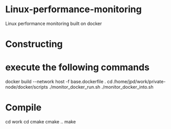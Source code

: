 # Linux-performance-monitoring
Linux performance monitoring built on docker
# Constructing
# execute the following commands
docker build --network host -f base.dockerfile .
cd /home/jpd/work/private-node/docker/scripts
./monitor_docker_run.sh
./monitor_docker_into.sh
#  Compile
cd work
cd cmake
cmake ..
make
